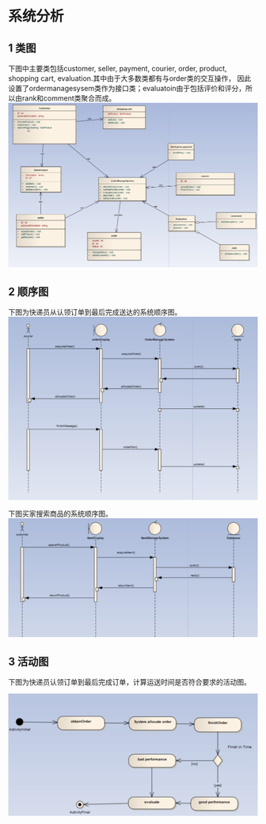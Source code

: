 # 系统分析
## 1 类图
下图中主要类包括customer, seller, payment, courier, order, product, shopping cart, evaluation.其中由于大多数类都有与order类的交互操作，
因此设置了ordermanagesysem类作为接口类；evaluatoin由于包括评价和评分，所以由rank和comment类聚合而成。
![image](../pic/newclass.png)



## 2 顺序图
下图为快递员从认领订单到最后完成送达的系统顺序图。
![image](../pic/sequence1.png)

下图买家搜索商品的系统顺序图。
![image](../pic/sequence2.png)

## 3 活动图
下图为快递员认领订单到最后完成订单，计算运送时间是否符合要求的活动图。

![image](../pic/activity.png)
